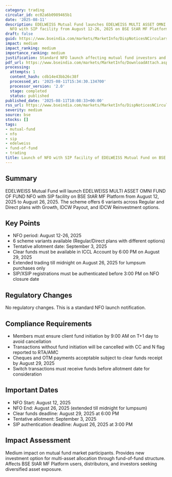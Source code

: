 ```yaml
---
category: trading
circular_id: ec02a6b0989465b1
date: '2025-08-11'
description: EDELWEISS Mutual Fund launches EDELWEISS MULTI ASSET OMNI FUND OF FUND
  NFO with SIP facility from August 12-26, 2025 on BSE StAR MF Platform.
draft: false
guid: https://www.bseindia.com/markets/MarketInfo/DispNoticesNCirculars.aspx?Noticeid={4879DF87-21C5-4F33-808C-00262609C1CB}&noticeno=20250811-14&dt=08/11/2025&icount=14&totcount=58&flag=0
impact: medium
impact_ranking: medium
importance_ranking: medium
justification: Standard NFO launch affecting mutual fund investors and distributors
pdf_url: https://www.bseindia.com/markets/MarketInfo/DownloadAttach.aspx?id=20250811-14&attachedId=
processing:
  attempts: 1
  content_hash: cdb14e43bb26c38f
  processed_at: '2025-08-11T15:34:30.134700'
  processor_version: '2.0'
  stage: completed
  status: published
published_date: '2025-08-11T10:08:33+00:00'
rss_url: https://www.bseindia.com/markets/MarketInfo/DispNoticesNCirculars.aspx?Noticeid={4879DF87-21C5-4F33-808C-00262609C1CB}&noticeno=20250811-14&dt=08/11/2025&icount=14&totcount=58&flag=0
severity: medium
source: bse
stocks: []
tags:
- mutual-fund
- nfo
- sip
- edelweiss
- fund-of-fund
- trading
title: Launch of NFO with SIP facility of EDELWEISS Mutual Fund on BSE StAR MF Platform
---
```


## Summary

EDELWEISS Mutual Fund will launch EDELWEISS MULTI ASSET OMNI FUND OF FUND NFO with SIP facility on BSE StAR MF Platform from August 12, 2025 to August 26, 2025. The scheme offers 6 variants across Regular and Direct plans with Growth, IDCW Payout, and IDCW Reinvestment options.

## Key Points

- NFO period: August 12-26, 2025
- 6 scheme variants available (Regular/Direct plans with different options)
- Tentative allotment date: September 3, 2025
- Clear funds must be available in ICCL Account by 6:00 PM on August 29, 2025
- Extended trading till midnight on August 26, 2025 for lumpsum purchases only
- SIP/XSIP registrations must be authenticated before 3:00 PM on NFO closure date

## Regulatory Changes

No regulatory changes. This is a standard NFO launch notification.

## Compliance Requirements

- Members must ensure client fund initiation by 9:00 AM on T+1 day to avoid cancellation
- Transactions without fund initiation will be cancelled with CC and N flag reported to RTA/AMC
- Cheques and OTM payments acceptable subject to clear funds receipt by August 29, 2025
- Switch transactions must receive funds before allotment date for consideration

## Important Dates

- NFO Start: August 12, 2025
- NFO End: August 26, 2025 (extended till midnight for lumpsum)
- Clear funds deadline: August 29, 2025 at 6:00 PM
- Tentative allotment: September 3, 2025
- SIP authentication deadline: August 26, 2025 at 3:00 PM

## Impact Assessment

Medium impact on mutual fund market participants. Provides new investment option for multi-asset allocation through fund-of-fund structure. Affects BSE StAR MF Platform users, distributors, and investors seeking diversified asset exposure.
